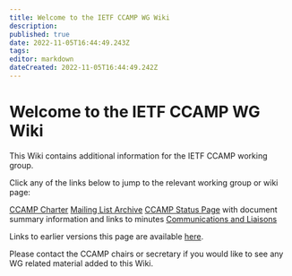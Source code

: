```yaml
---
title: Welcome to the IETF CCAMP WG Wiki
description: 
published: true
date: 2022-11-05T16:44:49.243Z
tags: 
editor: markdown
dateCreated: 2022-11-05T16:44:49.242Z
---
```


# Welcome to the IETF CCAMP WG Wiki

This Wiki contains additional information for the IETF CCAMP working group.

Click any of the links below to jump to the relevant working group or wiki page:

[CCAMP Charter](http://www.ietf.org/dyn/wg/charter/ccamp-charter.html)
[Mailing List Archive](http://www.ietf.org/mail-archive/web/ccamp/current/maillist.html)
[CCAMP Status Page](http://tools.ietf.org/wg/ccamp/) with document summary information and links to minutes
[Communications and Liaisons](/group/ccamp/CommsLiaisons)

Links to earlier versions this page are available [here](/group/ccamp/Historic).

Please contact the CCAMP chairs or secretary if you would like to see any WG related material added to this Wiki.
